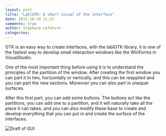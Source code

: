 ```yaml
---
layout: post
title: "LablGTK: A short visual of the interface"
date: 2012-10-24 21:22
comments: true
author: Stéphane Lefebvre
categories: 
---
```


GTK is an easy way to create interfaces, with the lablGTK library, it is one of
the fastest way to develop small interaction windows like the WinForms in
VisualStudio.

One of the most important thing before using it is to understand the principles
of the partition of the window. After creating the first window you can part it
in two, horizontally or vertically, and this can be reapplied and you can part
the new sections. Moreover you can also part in unequal surfaces.

After this first part, you can add some buttons. The buttons act like the
partitions, you can add one to a partition, and it will naturally take all the
place it can takes, and you can also modify these base to create and develop
everything that you can put in and create the surface of the interfaces.

![Draft of GUI](http://i.imgur.com/ECVeR.png)

